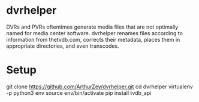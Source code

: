 # dvrhelper
DVRs and PVRs oftentimes generate media files that are not optimally named for media center software. dvrhelper renames files according to information from thetvdb.com, corrects their metadata, places them in appropriate directories, and even transcodes.

# Setup
git clone https://github.com/ArthurZey/dvrhelper.git
cd dvrhelper
virtualenv -p python3 env
source env/bin/activate
pip install tvdb_api